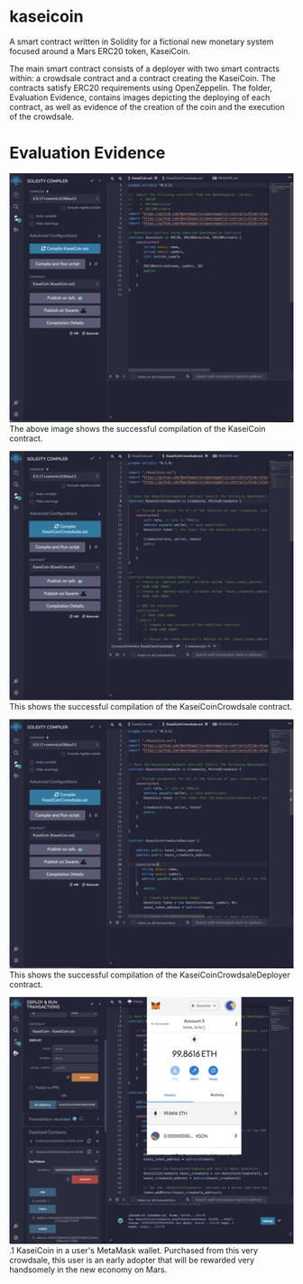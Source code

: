 # kaseicoin
A smart contract written in Solidity for a fictional new monetary system focused around a Mars ERC20 token, KaseiCoin.

The main smart contract consists of a deployer with two smart contracts within: a crowdsale contract and a contract creating the KaseiCoin.  The contracts satisfy ERC20 requirements using OpenZeppelin.  The folder, Evaluation Evidence, contains images depicting the deploying of each contract, as well as evidence of the creation of the coin and the execution of the crowdsale.


# Evaluation Evidence

![Image](evaluation_evidence/kaseicoin_compiled.png)
The above image shows the successful compilation of the KaseiCoin contract.


![Image](evaluation_evidence/crowdsale_compiled.png)
This shows the successful compilation of the KaseiCoinCrowdsale contract.

![Image](evaluation_evidence/crowdsale_deployer_compiled.png)
This shows the successful compilation of the KaseiCoinCrowdsaleDeployer contract.

![Image](evaluation_evidence/kscn_in_wallet.png)
.1 KaseiCoin in a user's MetaMask wallet.  Purchased from this very crowdsale, this user is an early adopter that will be rewarded very handsomely in the new economy on Mars.